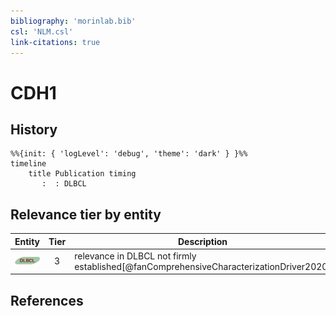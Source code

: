 ```yaml
---
bibliography: 'morinlab.bib'
csl: 'NLM.csl'
link-citations: true
---
```


# CDH1

## History

```mermaid
%%{init: { 'logLevel': 'debug', 'theme': 'dark' } }%%
timeline
    title Publication timing
       :  : DLBCL
```


## Relevance tier by entity

|Entity|Tier|Description|
|:------:|:----:|--------------------------------------|
|![DLBCL](images/icons/DLBCL_tier3.png)|3|relevance in DLBCL not firmly established[@fanComprehensiveCharacterizationDriver2020]|





## References


